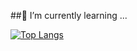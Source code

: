 <!--### Hi there 👋


**0LE6/0LE6** is a ✨ _special_ ✨ repository because its `README.md` (this file) appears on your GitHub profile.

Here are some ideas to get you started:

- 🔭 I’m currently working on ...-->
##🌱 I’m currently learning ...
<!--- 👯 I’m looking to collaborate on ...
- 🤔 I’m looking for help with ...
- 💬 Ask me about ...
- 📫 How to reach me: ...
- 😄 Pronouns: ...
- ⚡ Fun fact: ...
-->

<!--![Tus lenguajes más usados](https://github-readme-stats.vercel.app/api/top-langs/?username=0LE6&theme=blue-green)-->

<!--[![Top Langs](https://github-readme-stats.vercel.app/api/top-langs/?username=0LE6&layout=compact)](https://github.com/anuraghazra/github-readme-stats)-->


[![Top Langs](https://github-readme-stats.vercel.app/api/top-langs/?username=0LE6&layout=compact&theme=dark&bg_color=1A1B27&title_color=7C7C7C&icon_color=FFA07A&text_color=A9A9A9&border_color=4E4E4E)](https://github.com/anuraghazra/github-readme-stats)

<!-- intento vercel :( volver a probar otro momento
![GitHub Readme Stats](https:/github-readme-stats-git-master-0le6s-projects.vercel.app/api?username=0LEG&show_icons=true)
-->


<!--![Top Langs](https://github-readme-stats.vercel.app/api/top-langs/?username=0LE6&theme=dark)-->


<!--[![LeetCode user tuusuario](https://img.shields.io/badge/LeetCode-tuusuario-green.svg)](https://leetcode.com/Kasatk)-->


<!--![tuusuario's GitHub stats](https://github-readme-stats.vercel.app/api?username=0LE6&show_icons=true)-->

<!--!![GitHub Activity Graph](https://activity-graph.herokuapp.com/graph?username=0LE6)-->


